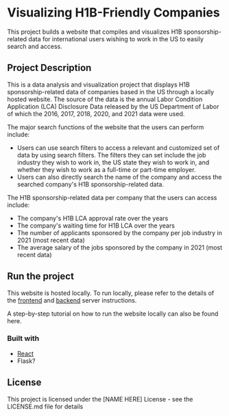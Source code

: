 # Visualizing H1B-Friendly Companies

This project builds a website that compiles and visualizes H1B sponsorship-related data for international users wishing to work in the US to easily search and access.

## Project Description

This is a data analysis and visualization project that displays H1B sponsorship-related data of companies based in the US through a locally hosted website. The source of the data is the annual Labor Condition Application (LCA) Disclosure Data released by the US Department of Labor of which the 2016, 2017, 2018, 2020, and 2021 data were used. 

The major search functions of the website that the users can perform include:
- Users can use search filters to access a relevant and customized set of data by using search filters. The filters they can set include the job industry they wish to work in, the US state they wish to work in, and whether they wish to work as a full-time or part-time employer.
- Users can also directly search the name of the company and access the searched company's H1B sponsorship-related data.

The H1B sponsorship-related data per company that the users can access include:
- The company's H1B LCA approval rate over the years
- The company's waiting time for H1B LCA over the years
- The number of applicants sponsored by the company per job industry in 2021 (most recent data)
- The average salary of the jobs sponsored by the company in 2021 (most recent data)

## Run the project

This website is hosted locally. To run locally, please refer to the details of the [frontend](https://github.com/KareemAlsayed1/friendly-company-FE/blob/main/README.md) and [backend](https://github.com/minhmo1620/friendly-company/blob/main/app/README.md) server instructions. 

A step-by-step tutorial on how to run the website locally can also be found here.

### Built with

- [React](https://reactjs.org/)
- Flask?

## License

This project is licensed under the [NAME HERE] License - see the LICENSE.md file for details
